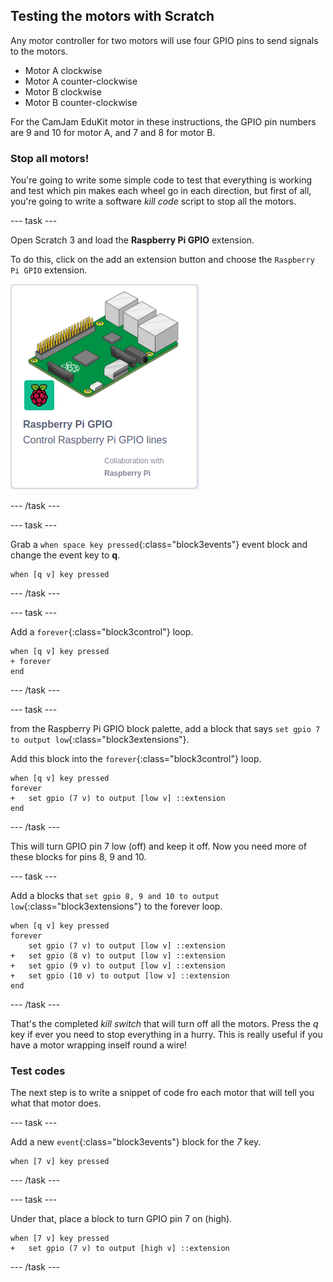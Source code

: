 ## Testing the motors with Scratch

Any motor controller for two motors will use four GPIO pins to send signals to the motors.
+ Motor A clockwise
+ Motor A counter-clockwise
+ Motor B clockwise
+ Motor B counter-clockwise

For the CamJam EduKit motor in these instructions, the GPIO pin numbers are 9 and 10 for motor A, and 7 and 8 for motor B.

### Stop all motors!

You're going to write some simple code to test that everything is working and test which pin makes each wheel go in each direction, but first of all, you're going to write a software _kill code_ script to stop all the motors.

--- task ---

Open Scratch 3 and load the **Raspberry Pi GPIO** extension.

To do this, click on the add an extension button and choose the `Raspberry Pi GPIO` extension.

![Add the Raspberry Pi GPIO extension](images/testing_GPIOextension.png)

--- /task ---

--- task ---

Grab a `when space key pressed`{:class="block3events"} event block and change the event key to **q**.

```blocks3
when [q v] key pressed
```

--- /task ---

--- task ---

Add a `forever`{:class="block3control"} loop.

```blocks3
when [q v] key pressed
+ forever
end
```

--- /task ---

--- task ---

from the Raspberry Pi GPIO block palette, add a block that says `set gpio 7 to output low`{:class="block3extensions"}.

Add this block into the `forever`{:class="block3control"} loop.

```blocks3
when [q v] key pressed
forever
+   set gpio (7 v) to output [low v] ::extension
end
```

--- /task ---

This will turn GPIO pin 7 low (off) and keep it off. Now you need more of these blocks for pins 8, 9 and 10.

--- task ---

Add a blocks that `set gpio 8, 9 and 10 to output low`{:class="block3extensions"} to the forever loop.

```blocks3
when [q v] key pressed
forever
    set gpio (7 v) to output [low v] ::extension
+   set gpio (8 v) to output [low v] ::extension
+   set gpio (9 v) to output [low v] ::extension
+   set gpio (10 v) to output [low v] ::extension
end
```

--- /task ---

That's the completed _kill switch_ that will turn off all the motors. Press the *q* key if ever you need to stop everything in a hurry. This is really useful if you have a motor wrapping inself round a wire!

### Test codes

The next step is to write a snippet of code fro each motor that will tell you what that motor does.

--- task ---

Add a new `event`{:class="block3events"} block for the *7* key.

```blocks3
when [7 v] key pressed
```

--- /task ---

--- task ---

Under that, place a block to turn GPIO pin 7 on (high).

```blocks3
when [7 v] key pressed
+   set gpio (7 v) to output [high v] ::extension
```

--- /task ---